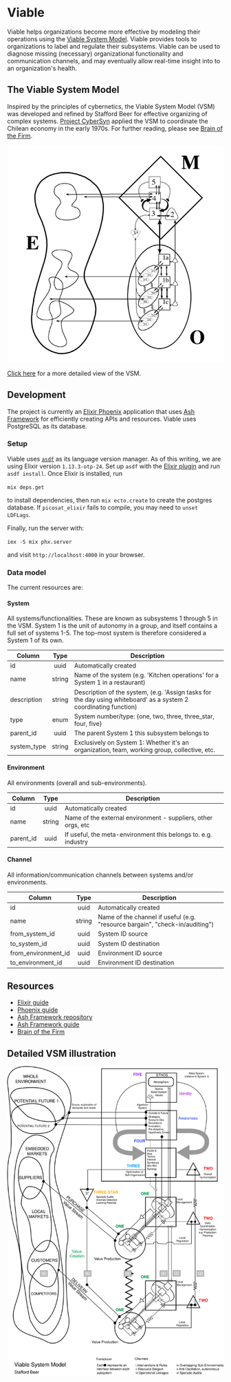 # Viable

Viable helps organizations become more effective by modeling their operations using the [Viable System Model](https://en.wikipedia.org/wiki/Viable_system_model). Viable provides tools to organizations to label and regulate their subsystems. Viable can be used to diagnose missing (necessary) organizational functionality and communication channels, and may eventually allow real-time insight into to an organization's health.


## The Viable System Model

Inspired by the principles of cybernetics, the Viable System Model (VSM) was developed and refined by Stafford Beer for effective organizing of complex systems. [Project CyberSyn](https://en.wikipedia.org/wiki/Project_Cybersyn) applied the VSM to coordinate the Chilean economy in the early 1970s. For further reading, please see [Brain of the Firm](https://www.goodreads.com/en/book/show/1304488.Brain_of_the_Firm).

![The Viable System Model](/docs/vsm_simple.png)

[Click here](#detailed-vsm) for a more detailed view of the VSM.


## Development

The project is currently an [Elixir Phoenix](https://www.phoenixframework.org/) application that uses [Ash Framework](https://www.ash-elixir.org/) for efficiently creating APIs and resources. Viable uses PostgreSQL as its database.

### Setup

Viable uses [`asdf`](https://github.com/asdf-vm/asdf) as its language version manager. As of this writing, we are using Elixir version `1.13.3-otp-24`. Set up `asdf` with the [Elixir plugin](https://github.com/asdf-vm/asdf-elixir) and run `asdf install`. Once Elixir is installed, run


`mix deps.get`


to install dependencies, then run `mix ecto.create` to create the postgres database. If `picosat_elixir` fails to compile, you may need to `unset LDFLags`.

Finally, run the server with:

`iex -S mix phx.server`

and visit `http://localhost:4000` in your browser.


### Data model

The current resources are:

#### System 
All systems/functionalities. These are known as subsystems 1 through 5 in the VSM. System 1 is the unit of autonomy in a group, and itself contains a full set of systems 1-5. The top-most system is therefore considered a System 1 of its own.

Column | Type | Description
-------|:----:| -----------
id | uuid | Automatically created
name | string | Name of the system (e.g. 'Kitchen operations' for a System 1 in a restaurant)
description | string | Description of the system, (e.g. 'Assign tasks for the day using whiteboard' as a system 2 coordinating function)
type | enum | System number/type: {one, two, three, three_star, four, five}
parent_id | uuid | The parent System 1 this subsystem belongs to
system_type | string | Exclusively on System 1: Whether it's an organization, team, working group, collective, etc.


#### Environment
All environments (overall and sub-environments).

Column | Type | Description
-------|:----:| -----------
id | uuid | Automatically created
name | string | Name of the external environment - suppliers, other orgs, etc
parent_id | uuid | If useful, the meta-environment this belongs to. e.g. industry


#### Channel
All information/communication channels between systems and/or environments.

Column | Type | Description
-------|:----:| -----------
id | uuid | Automatically created
name | string | Name of the channel if useful (e.g. "resource bargain", "check-in/auditing")
from_system_id | uuid | System ID source
to_system_id | uuid | System ID destination
from_environment_id | uuid | Environment ID source
to_environment_id | uuid | Environment ID destination


## Resources

- [Elixir guide](https://elixir-lang.org/getting-started/introduction.html)
- [Phoenix guide](https://hexdocs.pm/phoenix/overview.html)
- [Ash Framework repository](https://github.com/ash-project/ash)
- [Ash Framework guide](https://hexdocs.pm/ash/getting_started.html)
- [Brain of the Firm](https://www.goodreads.com/en/book/show/1304488.Brain_of_the_Firm)


## Detailed VSM illustration
![Detailed VSM](/docs/vsm_full.svg)
